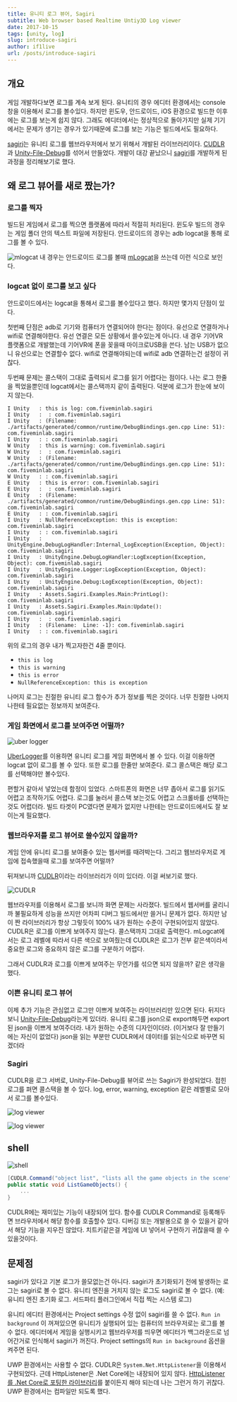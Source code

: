 ```yaml
---
title: 유니티 로그 뷰어, Sagiri
subtitle: Web browser based Realtime Untiy3D Log viewer 
date: 2017-10-15
tags: [unity, log]
slug: introduce-sagiri
author: if1live
url: /posts/introduce-sagiri
---
```


## 개요

게임 개발하다보면 로그를 계속 보게 된다.
유니티의 경우 에디터 환경에서는 console창을 이용해서 로그를 볼수있다.
하지만 윈도우, 안드로이드, iOS 환경으로 빌드한 이후에는 로그를 보는게 쉽지 않다.
그래도 에디터에서는 정상적으로 돌아가지만 실제 기기에서는 문제가 생기는 경우가 있기때문에 로그를 보는 기능은 빌드에서도 필요하다.

[sagiri][repo-sagiri]는 유니티 로그를 웹브라우저에서 보기 위해서 개발된 라이브러리이다.
[CUDLR][repo-cudlr]과 [Unity-File-Debug][repo-unity-file-debug]를 섞어서 만들었다.
개발이 대강 끝났으니 [sagiri][repo-sagiri]를 개발하게 된 과정을 정리해보기로 했다.

## 왜 로그 뷰어를 새로 짰는가?

### 로그를 찍자

빌드된 게임에서 로그를 찍으면 플랫폼에 따라서 적절히 처리된다.
윈도우 빌드의 경우는 게임 폴더 안의 텍스트 파일에 저장된다.
안드로이드의 경우는 adb logcat을 통해 로그를 볼 수 있다.

![mlogcat](mlogcat.png)
내 경우는 안드로이드 로그를 볼때 [mLogcat][site-mlogcat]을 쓰는데 이런 식으로 보인다.

### logcat 없이 로그를 보고 싶다
안드로이드에서는 logcat을 통해서 로그를 볼수있다고 했다.
하지만 몇가지 단점이 있다.

첫번째 단점은 adb로 기기와 컴퓨터가 연결되어야 한다는 점이다.
유선으로 연결하거나 wifi로 연결해야한다.
유선 연결은 모든 상황에서 쓸수있는게 아니다.
내 경우 기어VR 플랫폼으로 개발했는데 기어VR에 폰을 꽂을때 마이크로USB을 쓴다.
남는 USB가 없으니 유선으로는 연결할수 없다.
wifi로 연결해야되는데 wifi로 adb 연결하는건 설정이 귀찮다.

두번째 문제는 콜스택이 그대로 출력되서 로그를 읽기 어렵다는 점이다.
나는 로그 한줄을 찍었을뿐인데 logcat에서는 콜스택까지 같이 출력된다.
덕분에 로그가 한눈에 보이지 않는다.

```log
I Unity   : this is log: com.fiveminlab.sagiri
I Unity   :  : com.fiveminlab.sagiri
I Unity   : (Filename: ./artifacts/generated/common/runtime/DebugBindings.gen.cpp Line: 51): com.fiveminlab.sagiri
I Unity   : : com.fiveminlab.sagiri
W Unity   : this is warning: com.fiveminlab.sagiri
W Unity   :  : com.fiveminlab.sagiri
W Unity   : (Filename: ./artifacts/generated/common/runtime/DebugBindings.gen.cpp Line: 51): com.fiveminlab.sagiri
W Unity   : : com.fiveminlab.sagiri
E Unity   : this is error: com.fiveminlab.sagiri
E Unity   :  : com.fiveminlab.sagiri
E Unity   : (Filename: ./artifacts/generated/common/runtime/DebugBindings.gen.cpp Line: 51): com.fiveminlab.sagiri
E Unity   : : com.fiveminlab.sagiri
I Unity   : NullReferenceException: this is exception: com.fiveminlab.sagiri
I Unity   : : com.fiveminlab.sagiri
I Unity   : UnityEngine.DebugLogHandler:Internal_LogException(Exception, Object): com.fiveminlab.sagiri
I Unity   : UnityEngine.DebugLogHandler:LogException(Exception, Object): com.fiveminlab.sagiri
I Unity   : UnityEngine.Logger:LogException(Exception, Object): com.fiveminlab.sagiri
I Unity   : UnityEngine.Debug:LogException(Exception, Object): com.fiveminlab.sagiri
I Unity   : Assets.Sagiri.Examples.Main:PrintLog(): com.fiveminlab.sagiri
I Unity   : Assets.Sagiri.Examples.Main:Update(): com.fiveminlab.sagiri
I Unity   :  : com.fiveminlab.sagiri
I Unity   : (Filename:  Line: -1): com.fiveminlab.sagiri
I Unity   : : com.fiveminlab.sagiri
```

위의 로그의 경우 내가 찍고자한건 4줄 뿐이다.

* `this is log`
* `this is warning`
* `this is error`
* `NullReferenceException: this is exception`

나머지 로그는 친절한 유니티 로그 함수가 추가 정보를 찍은 것이다.
너무 친절한 나머지 나한테 필요없는 정보까지 보여준다.

### 게임 화면에서 로그를 보여주면 어떨까?

![uber logger](UberConsoleGame.png)

[UberLogger][repo-uber-logger]를 이용하면 유니티 로그를 게임 화면에서 볼 수 있다.
이걸 이용하면 logcat 없이 로그를 볼 수 있다.
또한 로그를 한줄만 보여준다. 로그 콜스택은 해당 로그를 선택해야만 볼수있다.

편할거 같아서 넣었는데 함정이 있었다.
스마트폰의 화면은 너무 좁아서 로그를 읽기도 어렵고 조작하기도 어렵다.
로그를 눌러서 콜스택 보는것도 어렵고 스크롤바를 선택하는 것도 어렵더라.
빌드 타겟이 PC였다면 문제가 없지만 나한테는 안드로이드에서도 잘 보이는게 필요했다.

### 웹브라우저를 로그 뷰어로 쓸수있지 않을까?

게임 안에 유니티 로그를 보여줄수 있는 웹서버를 때려박는다.
그리고 웹브라우저로 게임에 접속했을때 로그를 보여주면 어떨까?

뒤져보니까 [CUDLR][repo-cudlr]이라는 라이브러리가 이미 있더라.
이걸 써보기로 했다.

![CUDLR](cudlr.jpg)

웹브라우저를 이용해서 로그를 보니까 화면 문제는 사라졌다.
빌드에서 웹서버를 굴리니까 불필요하게 성능을 쓰지만 어차피 디버그 빌드에서만 쓸거니 문제가 없다.
하지만 남이 짠 라이브러리가 항상 그렇듯이 100% 내가 원하는 수준이 구현되어있지 않았다.
CUDLR은 로그를 이쁘게 보여주지 않는다.
콜스택까지 그대로 출력한다.
mLogcat에서는 로그 레벨에 따라서 다른 색으로 보여줬는데 CUDLR은 로그가 전부 같은색이라서 중요한 로그와 중요하지 않은 로그를 구분하기 어렵다.

그래서 CUDLR과 로그를 이쁘게 보여주는 무언가를 섞으면 되지 않을까? 같은 생각을 했다.

### 이쁜 유니티 로그 뷰어

이제 추가 기능은 관심없고 로그만 이쁘게 보여주는 라이브러리만 있으면 된다.
뒤지다보니 [Unity-File-Debug][repo-unity-file-debug]라는게 있더라.
유니티 로그를 json으로 export해두면 export된 json을 이쁘게 보여주더라.
내가 원하는 수준의 디자인이더라. (이거보다 잘 만들기에는 자신이 없었다)
json을 읽는 부분만 CUDLR에서 데이터를 읽는식으로 바꾸면 되겠더라

### Sagiri

CUDLR을 로그 서버로, Unity-File-Debug를 뷰어로 쓰는 Sagiri가 완성되었다.
접힌 로그를 펴면 콜스택을 볼 수 있다.
log, error, warning, exception 같은 레벨별로 모아서 로그를 볼수있다.

![log viewer](sagiri-log-1.png)

![log viewer](sagiri-log-2.png)

## shell

![shell](sagiri-shell.png)

```csharp
[CUDLR.Command("object list", "lists all the game objects in the scene")]
public static void ListGameObjects() {
    ...    
}
```

CUDLR에는 재미있는 기능이 내장되어 있다.
함수를 CUDLR Command로 등록해두면 브라우저에서 해당 함수를 호출할수 있다.
디버깅 또는 개발용으로 쓸 수 있을거 같아서 해당 기능을 지우진 않았다.
치트키같은걸 게임에 UI 넣어서 구현하기 귀찮을때 쓸 수 있을것이다.

## 문제점

sagiri가 있다고 기본 로그가 쓸모없는건 아니다.
sagiri가 초기화되기 전에 발생하는 로그는 sagiri로 볼 수 없다.
유니티 엔진을 거치지 않는 로그도 sagiri로 볼 수 없다.
(예: 유니티 엔진 초기화 로그. 서드파티 플러그인에서 직접 찍는 시스템 로그)

유니티 에디터 환경에서는 Project settings 수정 없이 sagiri를 쓸 수 없다.
`Run in background` 이 꺼져있으면 유니티가 실행되어 있는 컴퓨터의 브라우저로는 로그를 볼 수 없다.
에디터에서 게임을 실행시키고 웹브라우저를 띄우면 에디터가 백그라운드로 넘어간거로 인식해서 sagiri가 꺼진다.
Project settings의 `Run in background` 옵션을 켜주면 된다.

UWP 환경에서는 사용할 수 없다.
CUDLR은 `System.Net.HttpListener`을 이용해서 구현되었다.
근데 HttpListener은 .Net Core에는 내장되어 있지 않다.
[HttpListener를 .Net Core로 포팅한 라이브러리][repo-http-listener]를 붙이든지 해야 되는데 나는 그런거 하기 귀찮다.
UWP 환경에서는 컴파일만 되도록 했다. 

[repo-sagiri]: https://github.com/5minlab/sagiri
[repo-cudlr]: https://github.com/proletariatgames/CUDLR
[repo-unity-file-debug]: https://github.com/Sacred-Seed-Studio/Unity-File-Debug
[repo-uber-logger]: https://github.com/bbbscarter/UberLogger
[site-mlogcat]: http://mlogcat.tistory.com/
[repo-http-listener]: https://github.com/robertsundstrom/HttpListener

